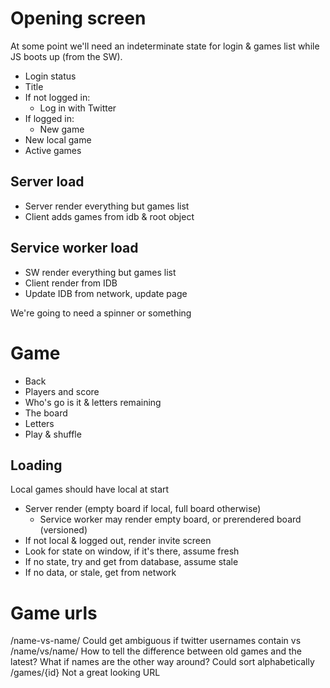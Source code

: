 # Opening screen

At some point we'll need an indeterminate state for login & games list while JS boots up (from the SW).

* Login status
* Title
* If not logged in:
  * Log in with Twitter
* If logged in:
  * New game
* New local game
* Active games

## Server load

* Server render everything but games list
* Client adds games from idb & root object

## Service worker load

* SW render everything but games list
* Client render from IDB
* Update IDB from network, update page

We're going to need a spinner or something

# Game

* Back
* Players and score
* Who's go is it & letters remaining
* The board
* Letters
* Play & shuffle

## Loading

Local games should have local at start

* Server render (empty board if local, full board otherwise)
  * Service worker may render empty board, or prerendered board (versioned)
* If not local & logged out, render invite screen
* Look for state on window, if it's there, assume fresh
* If no state, try and get from database, assume stale
* If no data, or stale, get from network


# Game urls

/name-vs-name/
  Could get ambiguous if twitter usernames contain vs
/name/vs/name/
  How to tell the difference between old games and the latest?
  What if names are the other way around? Could sort alphabetically
/games/{id}
  Not a great looking URL
